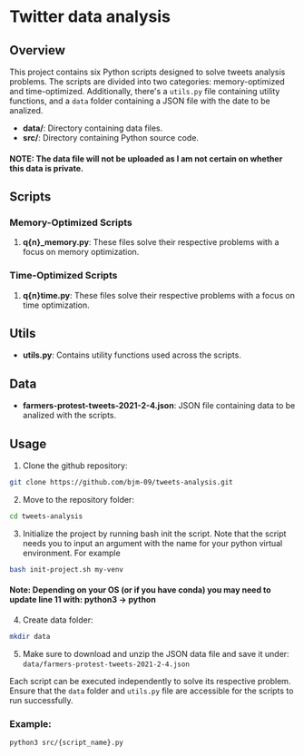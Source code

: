 # Twitter data analysis


## Overview

This project contains six Python scripts designed to solve tweets analysis problems. The scripts are divided into two categories: memory-optimized and time-optimized. Additionally, there's a `utils.py` file containing utility functions, and a `data` folder containing a JSON file with the date to be analized.

- **data/**: Directory containing data files.
- **src/**: Directory containing Python source code.

#### NOTE: The data file will not be uploaded as I am not certain on whether this data is private.

## Scripts

### Memory-Optimized Scripts

1. **q{n}_memory.py**: These files solve their respective problems with a focus on memory optimization.

### Time-Optimized Scripts

1. **q{n}time.py**: These files solve their respective problems with a focus on time optimization.

## Utils

- **utils.py**: Contains utility functions used across the scripts.

## Data

- **farmers-protest-tweets-2021-2-4.json**: JSON file containing data to be analized with the scripts.

## Usage

1. Clone the github repository:
```bash
git clone https://github.com/bjm-09/tweets-analysis.git
```

2. Move to the repository folder:
```bash
cd tweets-analysis
```

3. Initialize the project by running bash init the script. Note that the script needs you to input an argument with the name for your python virtual environment. For example
```bash
bash init-project.sh my-venv
```

#### Note: Depending on your OS (or if you have conda) you may need to update line 11 with: python3 -> python


4. Create data folder:
```bash
mkdir data
```
5. Make sure to download and unzip the JSON data file and save it under:
`data/farmers-protest-tweets-2021-2-4.json`

Each script can be executed independently to solve its respective problem. Ensure that the `data` folder and `utils.py` file are accessible for the scripts to run successfully.

### Example:

```bash
python3 src/{script_name}.py
```